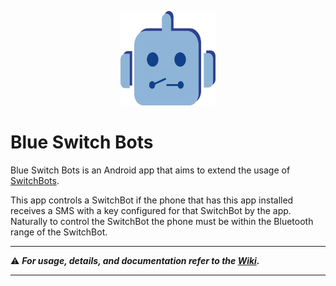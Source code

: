 <p align="center">
    <img
        width="30%"
        style="text-align: center;"
        src=".github/res/img/blue_switch_bots.png" />
</p>

# Blue Switch Bots

Blue Switch Bots is an Android app that aims to extend the usage of [SwitchBots](https://www.switch-bot.com/bot).

This app controls a SwitchBot if the phone that has this app installed receives a SMS with a key configured for that SwitchBot by the app. Naturally to control the SwitchBot the phone must be within the Bluetooth range of the SwitchBot.

---

:warning: **_For usage, details, and documentation refer to the [Wiki](https://github.com/iia/blue-switch-bots/wiki)._**

---
